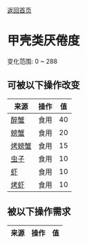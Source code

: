 [返回首页](index.md)  
# 甲壳类<nobr>厌倦度</nobr>  
变化范围: 0 ~ 288  
## 可被以下操作改变  
来源  |  操作  |  值  
----  |  ----  |  ----  
[醉蟹](DrunkenCrab.md)  |  食用  |  40  
[螃蟹](Crab.md)  |  食用  |  20  
[烤螃蟹](CrabCooked.md)  |  食用  |  15  
[虫子](Bugs.md)  |  食用  |  10  
[虾](Prawns.md)  |  食用  |  10  
[烤虾](PrawnsCooked.md)  |  食用  |  10  
## 被以下操作需求  
来源  |  操作  |  值  
----  |  ----  |  ----  
